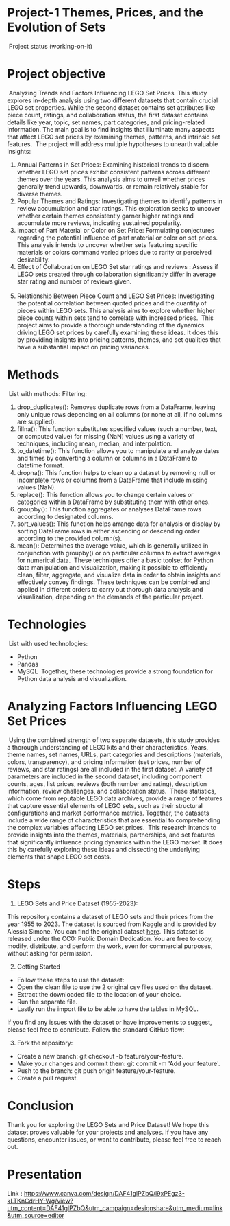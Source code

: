 # Project-1 Themes, Prices, and the Evolution of Sets 
​
  Project status (working-on-it)

# Project objective
​
  Analyzing Trends and Factors Influencing LEGO Set Prices
​
  This study explores in-depth analysis using two different datasets that contain crucial LEGO set properties. While the second dataset contains set attributes like piece count, ratings, and collaboration status, the first dataset contains details like year, topic, set names, part categories, and pricing-related information. The main goal is to find insights that illuminate many aspects that affect LEGO set prices by examining themes, patterns, and intrinsic set features.
​
  The project will address multiple hypotheses to unearth valuable insights:
​
  1. Annual Patterns in Set Prices: Examining historical trends to discern whether LEGO set prices exhibit consistent patterns across different themes over the years. This analysis aims to unveil whether prices generally trend upwards, downwards, or remain relatively stable for diverse themes.
​
  2. Popular Themes and Ratings: Investigating themes to identify patterns in review accumulation and star ratings. This exploration seeks to uncover whether certain themes consistently garner higher ratings and accumulate more reviews, indicating sustained popularity.
​
  3. Impact of Part Material or Color on Set Price: Formulating conjectures regarding the potential influence of part material or color on set prices. This analysis intends to uncover whether sets featuring specific materials or colors command varied prices due to rarity or perceived desirability.
​
  4. Effect of Collaboration on LEGO Set star ratings and reviews : Assess if LEGO sets created through collaboration significantly differ in average star rating and number of reviews given.  
​
  5. Relationship Between Piece Count and LEGO Set Prices: Investigating the potential correlation between quoted prices and the quantity of pieces within LEGO sets. This analysis aims to explore whether higher piece counts within sets tend to correlate with increased prices.
​
  This project aims to provide a thorough understanding of the dynamics driving LEGO set prices by carefully examining these ideas. It does this by providing insights into pricing patterns, themes, and set qualities that have a substantial impact on pricing variances.
# Methods
​
  List with methods:
  Filtering:
  1. drop_duplicates(): Removes duplicate rows from a DataFrame, leaving only unique rows depending on all columns (or none at all, if no columns are supplied).
  2. fillna(): This function substitutes specified values (such a number, text, or computed value) for missing (NaN) values using a variety of techniques, including mean, median, and interpolation.
  3. to_datetime(): This function allows you to manipulate and analyze dates and times by converting a column or columns in a DataFrame to datetime format.
  4. dropna(): This function helps to clean up a dataset by removing null or incomplete rows or columns from a DataFrame that include missing values (NaN).
  5. replace(): This function allows you to change certain values or categories within a DataFrame by substituting them with other ones.
  6. groupby(): This function aggregates or analyses DataFrame rows according to designated columns.
  7. sort_values(): This function helps arrange data for analysis or display by sorting DataFrame rows in either ascending or descending order according to the provided column(s).
  8. mean(): Determines the average value, which is generally utilized in conjunction with groupby() or on particular columns to extract averages for numerical data.
​
  These techniques offer a basic toolset for Python data manipulation and visualization, making it possible to efficiently clean, filter, aggregate, and visualize data in order to obtain insights and effectively convey findings. These techniques can be combined and applied in different orders to carry out thorough data analysis and visualization, depending on the demands of the particular project.
# Technologies
​
  List with used technologies:
  - Python
  - Pandas
  - MySQL
​
  Together, these technologies provide a strong foundation for Python data analysis and visualization.
​
  # Analyzing Factors Influencing LEGO Set Prices
​
  Using the combined strength of two separate datasets, this study provides a thorough understanding of LEGO kits and their characteristics. Years, theme names, set names, URLs, part categories and descriptions (materials, colors, transparency), and pricing information (set prices, number of reviews, and star ratings) are all included in the first dataset. A variety of parameters are included in the second dataset, including component counts, ages, list prices, reviews (both number and rating), description information, review challenges, and collaboration status.
​
  These statistics, which come from reputable LEGO data archives, provide a range of features that capture essential elements of LEGO sets, such as their structural configurations and market performance metrics. Together, the datasets include a wide range of characteristics that are essential to comprehending the complex variables affecting LEGO set prices.
​
  This research intends to provide insights into the themes, materials, partnerships, and set features that significantly influence pricing dynamics within the LEGO market. It does this by carefully exploring these ideas and dissecting the underlying elements that shape LEGO set costs.

# Steps

1. LEGO Sets and Price Dataset (1955-2023):

This repository contains a dataset of LEGO sets and their prices from the year 1955 to 2023. The dataset is sourced from Kaggle and is provided by Alessia Simone. You can find the original dataset [here](https://www.kaggle.com/datasets/alessiasimone/lego-sets-and-price-1955-2023/).
This dataset is released under the CC0: Public Domain Dedication. You are free to copy, modify, distribute, and perform the work, even for commercial purposes, without asking for permission.

2. Getting Started

- Follow these steps to use the dataset:
 - Open the clean file to use the 2 original csv files used on the dataset.
 - Extract the downloaded file to the location of your choice.
 - Run the separate file.
 - Lastly run the import file to be able to have the tables in MySQL. 

  If you find any issues with the dataset or have improvements to suggest, please feel free to contribute. Follow the standard GitHub flow:

3. Fork the repository:
  - Create a new branch: git checkout -b feature/your-feature.
  - Make your changes and commit them: git commit -m 'Add your feature'.
  - Push to the branch: git push origin feature/your-feature.
  - Create a pull request.
​
# Conclusion
  Thank you for exploring the LEGO Sets and Price Dataset! We hope this dataset proves valuable for your projects and analyses.
If you have any questions, encounter issues, or want to contribute, please feel free to reach out.


# Presentation
  Link : https://www.canva.com/design/DAF41glPZbQ/l9xPEgz3-kLTKnCdrHY-Wg/view?utm_content=DAF41glPZbQ&utm_campaign=designshare&utm_medium=link&utm_source=editor
